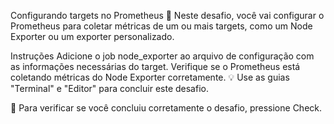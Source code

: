 Configurando targets no Prometheus
🧪 Neste desafio, você vai configurar o Prometheus para coletar métricas de um ou mais targets, como um Node Exporter ou um exporter personalizado.

Instruções
Adicione o job node_exporter ao arquivo de configuração com as informações necessárias do target.
Verifique se o Prometheus está coletando métricas do Node Exporter corretamente.
💡 Use as guias "Terminal" e "Editor" para concluir este desafio.

🏁 Para verificar se você concluiu corretamente o desafio, pressione Check.